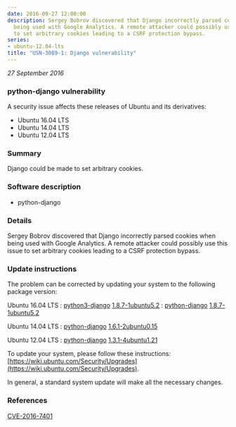 ```yaml
---
date: 2016-09-27 12:00:00
description: Sergey Bobrov discovered that Django incorrectly parsed cookies when
  being used with Google Analytics. A remote attacker could possibly use this issue
  to set arbitrary cookies leading to a CSRF protection bypass.
series:
- ubuntu-12.04-lts
title: "USN-3089-1: Django vulnerability"
---
```


*27 September 2016*

### python-django vulnerability

A security issue affects these releases of Ubuntu and its derivatives:

* Ubuntu 16.04 LTS
* Ubuntu 14.04 LTS
* Ubuntu 12.04 LTS

### Summary

Django could be made to set arbitrary cookies. 

### Software description

* python-django 

### Details

Sergey Bobrov discovered that Django incorrectly parsed cookies when being used with Google Analytics. A remote attacker could possibly use this issue to set arbitrary cookies leading to a CSRF protection bypass. 

### Update instructions

The problem can be corrected by updating your system to the following package version:

Ubuntu 16.04 LTS
 : [python3-django](https://launchpad.net/ubuntu/+source/python-django) <span> [1.8.7-1ubuntu5.2](https://launchpad.net/ubuntu/+source/python-django/1.8.7-1ubuntu5.2) </span> 
 : [python-django](https://launchpad.net/ubuntu/+source/python-django) <span> [1.8.7-1ubuntu5.2](https://launchpad.net/ubuntu/+source/python-django/1.8.7-1ubuntu5.2) </span> 

Ubuntu 14.04 LTS
 : [python-django](https://launchpad.net/ubuntu/+source/python-django) <span> [1.6.1-2ubuntu0.15](https://launchpad.net/ubuntu/+source/python-django/1.6.1-2ubuntu0.15) </span> 

Ubuntu 12.04 LTS
 : [python-django](https://launchpad.net/ubuntu/+source/python-django) <span> [1.3.1-4ubuntu1.21](https://launchpad.net/ubuntu/+source/python-django/1.3.1-4ubuntu1.21) </span> 

To update your system, please follow these instructions: [https://wiki.ubuntu.com/Security/Upgrades](https://wiki.ubuntu.com/Security/Upgrades).

In general, a standard system update will make all the necessary changes. 

### References

 
 [CVE-2016-7401](http://people.ubuntu.com/~ubuntu-security/cve/CVE-2016-7401)